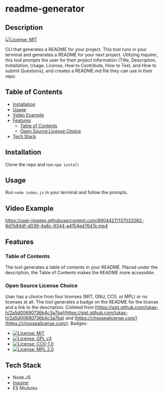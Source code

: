 
# readme-generator <!-- omit in toc -->

## Description <!-- omit in toc -->
[![License: MIT](https://img.shields.io/badge/License-MIT-yellow.svg)](https://opensource.org/licenses/MIT)

CLI that generates a README for your project. This tool runs in your terminal and generates a README for your next project. Utilizing inquirer, this tool prompts the user for their project information (Title, Description, Installation, Usage, License, How to Contribute, How to Test, and How to submit Questions), and creates a README.md file they can use in their repo.

## Table of Contents   <!-- omit in toc -->

- [Installation](#installation)
- [Usage](#usage)
- [Video Example](#video-example)
- [Features](#features)
  - [Table of Contents](#table-of-contents)
  - [Open Source License Choice](#open-source-license-choice)
- [Tech Stack](#tech-stack)

## Installation

Clone the repo and run ```npm install```

## Usage

Run ```node index.js``` in your terminal and follow the prompts.

## Video Example

https://user-images.githubusercontent.com/8904427/137032082-8d7b84df-d039-4a8c-9344-a4154ed76d7e.mp4

## Features

### Table of Contents

The tool generates a table of contents in your README. Placed under the description, the Table of Contents makes the README more accessible. 

### Open Source License Choice

User has a choice from four licenses (MIT, GNU, CC0, or MPL) or no licenses at all. The tool generates a badge on the README for the license and a link to the description. Colleted from [https://gist.github.com/lukas-h/2a5d00690736b4c3a7ba](https://gist.github.com/lukas-h/2a5d00690736b4c3a7ba) and [https://choosealicense.com/](https://choosealicense.com/). Badges:

- [![License: MIT](https://img.shields.io/badge/License-MIT-yellow.svg)](https://opensource.org/licenses/MIT)
- [![License: GPL v3](https://img.shields.io/badge/License-GPLv3-blue.svg)](https://www.gnu.org/licenses/gpl-3.0)
- [![License: CC0-1.0](https://img.shields.io/badge/License-CC0%201.0-lightgrey.svg)](http://creativecommons.org/publicdomain/zero/1.0/)
- [![License: MPL 2.0](https://img.shields.io/badge/License-MPL%202.0-brightgreen.svg)](https://opensource.org/licenses/MPL-2.0)
  
## Tech Stack

- Node.JS
- [inquirer](https://www.npmjs.com/package/inquirer)
- ES Modules
